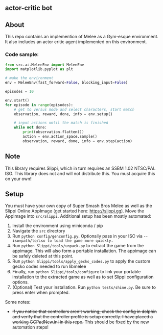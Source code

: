 actor-critic bot
---

## About
This repo contains an implemention of Melee as a Gym-esque environment. It also includes an actor critic agent implemented on this environment. 

### Code sample: 
```python
from src.ai.MeleeEnv import MeleeEnv
import matplotlib.pyplot as plt

# make the environment
env = MeleeEnv(fast_forward=False, blocking_input=False) 

episodes = 10 

env.start()
for episode in range(episodes):
    # get to versus mode and select characters, start match
    observation, reward, done, info = env.setup()

    # input actions until the match is finished
    while not done:
        print(observation.flatten())
        action = env.action_space.sample()
        observation, reward, done, info = env.step(action)

```

## Note
This library requires Slippi, which in turn requires an SSBM 1.02 NTSC/PAL ISO. This library does not and will not distribute this. You must acquire this on your own!

## Setup
You must have your own copy of Super Smash Bros Melee as well as the Slippi Online AppImage (get started here: https://slippi.gg). Move the AppImage into `src/Slippi`. Additional setup has been mostly automated: 

1. Install the environment using miniconda / pip
2. Navigate the `src` directory
3. Run `python config/genconfig.py`. Optionally pass in your ISO via `--iso=path/to/iso to load the game more quickly.`
4. Run `python Slippi/tools/unpack.py` to extract the game from the appimage. This will also form a portable installation. The appimage can be safely deleted at this point.
5. Run `python Slippi/tools/apply_gecko_codes.py` to apply the custom gecko codes needed to run libmelee
6. Finally, run `python Slippi/tools/configure` to link your portable installation to the extracted game as well as to set Slippi configuration options. 
7. (Optional) Test your installation. Run `python tests/shine.py`. Be sure to press enter when prompted. 


Some notes:
* ~~If you notice that controllers aren't working, check the config in dolphin and verify that the controller profile is setup correctly. I have placed a working GCPadNew.ini in this repo.~~ This should be fixed by the new automation steps!


